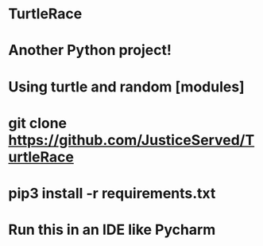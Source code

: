 # TurtleRace
# Another Python project!
# Using turtle and random [modules]
# git clone https://github.com/JusticeServed/TurtleRace
# pip3 install -r requirements.txt
# Run this in an IDE like Pycharm
